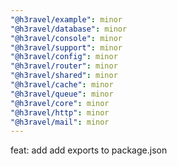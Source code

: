```yaml
---
"@h3ravel/example": minor
"@h3ravel/database": minor
"@h3ravel/console": minor
"@h3ravel/support": minor
"@h3ravel/config": minor
"@h3ravel/router": minor
"@h3ravel/shared": minor
"@h3ravel/cache": minor
"@h3ravel/queue": minor
"@h3ravel/core": minor
"@h3ravel/http": minor
"@h3ravel/mail": minor
---
```


feat: add add exports to package.json
